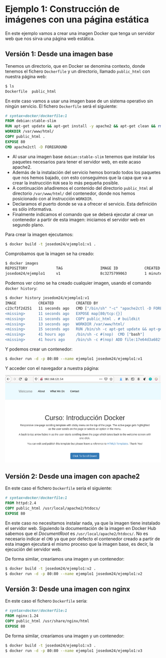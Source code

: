 # Ejemplo 1: Construcción de imágenes con una página estática

En este ejemplo vamos a crear una imagen Docker que tenga un servidor web que nos sirva una página web estática.

## Versión 1: Desde una imagen base

Tenemos un directorio, que en Docker se denomina contexto, donde tenemos el fichero `Dockerfile` y un directorio, llamado `public_html` con nuestra página web:

```bash
$ ls
Dockerfile  public_html
```

En este caso vamos a usar una imagen base de un sistema operativo sin ningún servicio. El fichero `Dockerfile` será el siguiente:

```Dockerfile
# syntax=docker/dockerfile:1
FROM debian:stable-slim
RUN apt-get update && apt-get install -y apache2 && apt-get clean && rm -rf /var/lib/apt/lists/*
WORKDIR /var/www/html/
COPY public_html .
EXPOSE 80
CMD apache2ctl -D FOREGROUND
```

* Al usar una imagen base `debian:stable-slim` tenemos que instalar los paquetes necesarios para tener el servidor web, en este acaso apache2. 
* Además de la instalación del servicio hemos borrado todos los paquetes que nos hemos bajado, con esto conseguimos que la capa que va a crear la instrucción `RUN` sea lo más pequeña posible.
* A continuación añadiremos el contenido del directorio `public_html` al directorio `/var/www/html/` del contenedor, donde nos hemos posicionado con al instrucción `WORKDIR`. 
* Declaramos el puerto donde se va a ofrecer el servicio. Esta definición es sólo informativa.
* Finalmente indicamos el comando que se deberá ejecutar al crear un contenedor a partir de esta imagen: iniciamos el servidor web en segundo plano.

Para crear la imagen ejecutamos:

```bash
$ docker build -t josedom24/ejemplo1:v1 .
```

Comprobamos que la imagen se ha creado:

```bash
$ docker images
REPOSITORY             TAG                 IMAGE ID            CREATED             SIZE
josedom24/ejemplo1     v1                  8c3275799063        1 minute ago      226MB
```

Podemos ver cómo se ha creado cualquier imagen, usando el comando `docker history`:

```bash
$ docker history josedom24/ejemplo1:v1 
IMAGE          CREATED          CREATED BY                                      SIZE      COMMENT
c23cf3f2d251   11 seconds ago   CMD ["/bin/sh" "-c" "apache2ctl -D FOREGROUN…   0B        buildkit.dockerfile.v0
<missing>      11 seconds ago   EXPOSE map[80/tcp:{}]                           0B        buildkit.dockerfile.v0
<missing>      11 seconds ago   COPY public_html . # buildkit                   492kB     buildkit.dockerfile.v0
<missing>      13 seconds ago   WORKDIR /var/www/html/                          0B        buildkit.dockerfile.v0
<missing>      15 seconds ago   RUN /bin/sh -c apt-get update && apt-get ins…   112MB     buildkit.dockerfile.v0
<missing>      41 hours ago     /bin/sh -c #(nop)  CMD ["bash"]                 0B        
<missing>      41 hours ago     /bin/sh -c #(nop) ADD file:17e64d3a682fd256f…   74.8MB    
```

Y podemos crear un contenedor:

```bash
$ docker run -d -p 80:80 --name ejemplo1 josedom24/ejemplo1:v1
```

Y acceder con el navegador a nuestra página:

![ejemplo1](img/ejemplo1.png)


## Versión 2: Desde una imagen con apache2

En este caso el fichero `Dockerfile` sería el siguiente:

```Dockerfile
# syntax=docker/dockerfile:1
FROM httpd:2.4
COPY public_html /usr/local/apache2/htdocs/
EXPOSE 80
```

En este caso no necesitamos instalar nada, ya que la imagen tiene instalado el servidor web. Siguiendo la documentación de la imagen en Docker Hub sabemos que el *DocumentRoot* es `/usr/local/apache2/htdocs/`. No es necesario indicar el `CMD` ya que por defecto el contenedor creado a partir de esta imagen ejecutará el mismo proceso que la imagen base, es decir, la ejecución del servidor web.

De forma similar, crearíamos una imagen y un contenedor:

```bash
$ docker build -t josedom24/ejemplo1:v2 .
$ docker run -d -p 80:80 --name ejemplo1 josedom24/ejemplo1:v2
```

## Versión 3: Desde una imagen con nginx

En este caso el fichero `Dockerfile` sería:

```Dockerfile
# syntax=docker/dockerfile:1
FROM nginx:1.24
COPY public_html /usr/share/nginx/html
EXPOSE 80
```

De forma similar, crearíamos una imagen y un contenedor:

```bash
$ docker build -t josedom24/ejemplo1:v3 .
$ docker run -d -p 80:80 --name ejemplo1 josedom24/ejemplo1:v3
```
